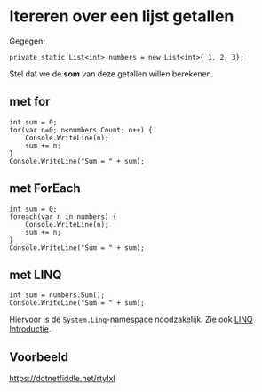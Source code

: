 # Itereren over een lijst getallen

Gegegen:

```
private static List<int> numbers = new List<int>{ 1, 2, 3};
```

Stel dat we de **som** van deze getallen willen berekenen.

## met for

```
int sum = 0;
for(var n=0; n<numbers.Count; n++) {
    Console.WriteLine(n);
    sum += n;
}
Console.WriteLine("Sum = " + sum);
```

## met ForEach

```
int sum = 0;
foreach(var n in numbers) {
    Console.WriteLine(n);
    sum += n;
}
Console.WriteLine("Sum = " + sum);
```


## met LINQ

```
int sum = numbers.Sum();
Console.WriteLine("Sum = " + sum);
```

Hiervoor is de `System.Linq`-namespace noodzakelijk. Zie ook [LINQ Introductie](LINQIntro.md).


## Voorbeeld

https://dotnetfiddle.net/rtyIxI

